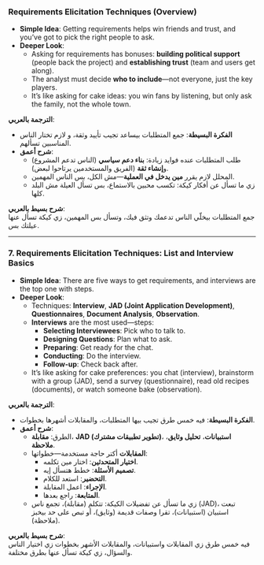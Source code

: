 ### Requirements Elicitation Techniques (Overview)

- **Simple Idea**: Getting requirements helps win friends and trust, and you’ve got to pick the right people to ask.
- **Deeper Look**:
    - Asking for requirements has bonuses: **building political support** (people back the project) and **establishing trust** (team and users get along).
    - The analyst must decide **who to include**—not everyone, just the key players.
    - It’s like asking for cake ideas: you win fans by listening, but only ask the family, not the whole town.

**الترجمة بالعربي**:

- **الفكرة البسيطة**: جمع المتطلبات بيساعد تجيب تأييد وثقة، و لازم تختار الناس المناسبين تسألهم.
- **شرح أعمق**:
    - طلب المتطلبات عنده فوايد زيادة: **بناء دعم سياسي** (الناس تدعم المشروع) و**إنشاء ثقة** (الفريق والمستخدمين يرتاحوا لبعض).
    - المحلل لازم يقرر **مين يدخل في العملية**—مش الكل، بس الناس المهمين.
    - زي ما تسأل عن أفكار كيكة: تكسب محبين بالاستماع، بس تسأل العيلة مش البلد كلها.

**شرح بسيط بالعربي**:  
جمع المتطلبات بيخلّي الناس تدعمك وتثق فيك، وتسأل بس المهمين، زي كيكة تسأل عنها عيلتك بس.

---

### 7. Requirements Elicitation Techniques: List and Interview Basics

- **Simple Idea**: There are five ways to get requirements, and interviews are the top one with steps.
- **Deeper Look**:
    - Techniques: **Interview**, **JAD (Joint Application Development)**, **Questionnaires**, **Document Analysis**, **Observation**.
    - **Interviews** are the most used—steps:
        - **Selecting Interviewees**: Pick who to talk to.
        - **Designing Questions**: Plan what to ask.
        - **Preparing**: Get ready for the chat.
        - **Conducting**: Do the interview.
        - **Follow-up**: Check back after.
    - It’s like asking for cake preferences: you chat (interview), brainstorm with a group (JAD), send a survey (questionnaire), read old recipes (documents), or watch someone bake (observation).

**الترجمة بالعربي**:

- **الفكرة البسيطة**: فيه خمس طرق تجيب بيها المتطلبات، والمقابلات أشهرها بخطوات.
- **شرح أعمق**:
    - الطرق: **مقابلة**، **JAD (تطوير تطبيقات مشترك)**، **استبيانات**، **تحليل وثايق**، **ملاحظة**.
    - **المقابلات** أكتر حاجة مستخدمة—خطواتها:
        - **اختيار المتحدثين**: اختار مين تكلمه.
        - **تصميم الأسئلة**: خطط هتسأل إيه.
        - **التحضير**: استعد للكلام.
        - **الإجراء**: اعمل المقابلة.
        - **المتابعة**: راجع بعدها.
    - زي ما تسأل عن تفضيلات الكيكة: تتكلم (مقابلة)، تجمع ناس (JAD)، تبعت استبيان (استبيانات)، تقرا وصفات قديمة (وثايق)، أو تبص على حد بيخبز (ملاحظة).

**شرح بسيط بالعربي**:  
فيه خمس طرق زي المقابلات واستبيانات، والمقابلات الأشهر بخطوات زي اختيار الناس والسؤال، زي كيكة تسأل عنها بطرق مختلفة.